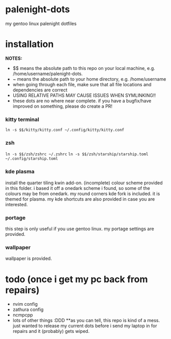 # palenight-dots
my gentoo linux palenight dotfiles

# installation

**NOTES:**
- $$ means the absolute path to this repo on your local machine, e.g. /home/username/palenight-dots. 
- ~ means the absolute path to your home directory, e.g. /home/username
- when going through each file, make sure that all file locations and dependencies are correct
- USING RELATIVE PATHS MAY CAUSE ISSUES WHEN SYMLINKING!!
- these dots are no where near complete. if you have a bugfix/have improved on something, please do create a PR!

### kitty terminal
`ln -s $$/kitty/kitty.conf ~/.config/kitty/kitty.conf`

### zsh
`ln -s $$/zsh/zshrc ~/.zshrc`
`ln -s $$/zsh/starship/starship.toml ~/.config/starship.toml`

### kde plasma
install the quarter tiling kwin add-on.
(incomplete) colour scheme provided in this folder. i based it off a onedark scheme i found, so some of the colours may be from onedark.
my round corners kde fork is included. it is themed for plasma.
my kde shortcuts are also provided in case you are interested.

### portage
this step is only useful if you use gentoo linux. my portage settings are provided.

### wallpaper
wallpaper is provided.

# todo (once i get my pc back from repairs)
- nvim config 
- zathura config
- ncmpcpp
- lots of other things :DDD
**as you can tell, this repo is kind of a mess. just wanted to release my current dots before i send my laptop in for repairs and it (probably) gets wiped. 
